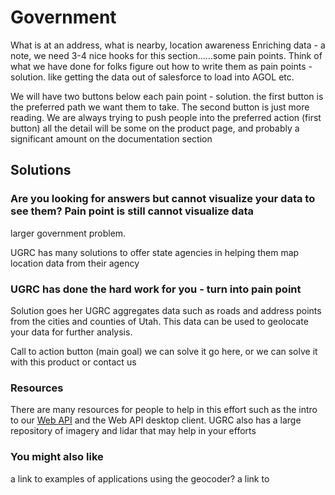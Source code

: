 # Government

What is at an address, what is nearby, location awareness
Enriching data - 
a note, we need 3-4 nice hooks for this section......some pain points.  Think of what we have done for folks figure out how to write them as pain points - solution.  like getting the data out of salesforce to load into AGOL etc.

We will have two buttons below each pain point - solution. the first button is the preferred path we want them to take.  The second button is just more reading.  We are always trying to push people into the preferred action (first button)  all the detail will be some on the product page, and probably a significant amount on the documentation section

## Solutions

### Are you looking for answers but cannot visualize your data to see them? Pain point is still cannot visualize data
larger government problem.

UGRC has many solutions to offer state agencies in helping them map location data from their agency

### UGRC has done the hard work for you - turn into pain point

 Solution goes her  UGRC aggregates data such as roads and address points from the cities and counties of Utah. This data can be used to geolocate your data for further analysis. 

 Call to action button (main goal)  we can solve it go here, or we can solve it with this product or contact us
### Resources

There are many resources for people to help in this effort such as the intro to our [Web API](/api.md) and the Web API desktop client. UGRC also has a large repository of imagery and lidar that may help in your efforts


### You might also like

a link to examples of applications using the geocoder?
a link to


